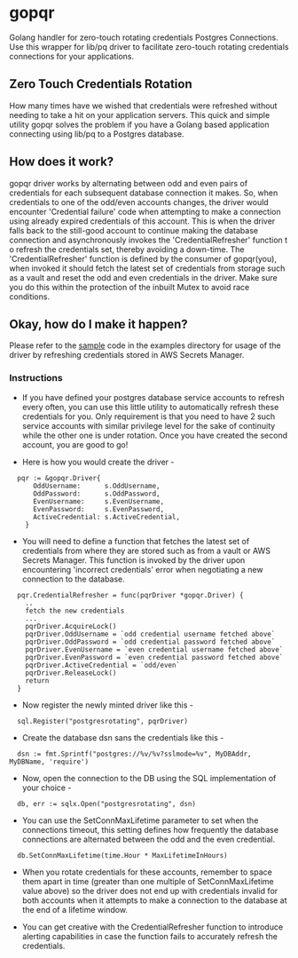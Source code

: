 # gopqr
Golang handler for zero-touch rotating credentials Postgres Connections. Use this wrapper for lib/pq driver to facilitate zero-touch rotating credentials connections for your applications. 

## Zero Touch Credentials Rotation
How many times have we wished that credentials were refreshed without needing to take a hit on your application servers. This quick and simple utility gopqr solves the problem if you have a Golang based application connecting using lib/pq to a Postgres database.

## How does it work?
gopqr driver works by alternating between odd and even pairs of credentials for each subsequent database connection it makes. So, when credentials to one of the odd/even accounts changes, the driver would encounter 'Credential failure' code when attempting to make a connection using already expired credentials of this account. This is when the driver falls back to the still-good account to continue making the database connection and asynchronously invokes the 'CredentialRefresher' function t
o refresh the credentials set, thereby avoiding a down-time. The 'CredentialRefresher' function is defined by the consumer of gopqr(you), when invoked it should fetch the latest set of credentials from storage such as a vault and reset the odd and even credentials in the driver. Make sure you do this within the protection of the inbuilt Mutex to avoid race conditions.

## Okay, how do I make it happen?
Please refer to the [sample](https://github.com/ChandraNarreddy/gopqr/blob/main/example/aws_sm_creds_pgr.go) code in the examples directory for usage of the driver by refreshing credentials stored in AWS Secrets Manager.

### Instructions
* If you have defined your postgres database service accounts to refresh every often, you can use this little utility to automatically refresh these credentials for you. Only requirement is that you need to have 2 such service accounts with similar privilege level for the sake of continuity while the other one is under rotation. Once you have created the second account, you are good to go!

* Here is how you would create the driver - 

```
  pqr := &gopqr.Driver{
      OddUsername:      s.OddUsername,
      OddPassword:      s.OddPassword,
      EvenUsername:     s.EvenUsername,
      EvenPassword:     s.EvenPassword,
      ActiveCredential: s.ActiveCredential,
    }
```

* You will need to define a function that fetches the latest set of credentials from where they are stored such as from a vault or AWS Secrets Manager. This function is invoked by the driver upon encountering 'incorrect credentials' error when negotiating a new connection to the database.
```
  pqr.CredentialRefresher = func(pqrDriver *gopqr.Driver) {
    ..
    fetch the new credentials
    ...
    pqrDriver.AcquireLock()
    pqrDriver.OddUsername = `odd credential username fetched above`
    pqrDriver.OddPassword = `odd credential password fetched above`
    pqrDriver.EvenUsername = `even credential username fetched above`
    pqrDriver.EvenPassword = `even credential password fetched above`
    pqrDriver.ActiveCredential = `odd/even`
    pqrDriver.ReleaseLock()
    return
  }
```
* Now register the newly minted driver like this - 
```
  sql.Register("postgresrotating", pqrDriver)
```  
* Create the database dsn sans the credentials like this - 
```
  dsn := fmt.Sprintf("postgres://%v/%v?sslmode=%v", MyDBAddr, MyDBName, 'require')
```
* Now, open the connection to the DB using the SQL implementation of your choice - 
```
  db, err := sqlx.Open("postgresrotating", dsn)
```
* You can use the SetConnMaxLifetime parameter to set when the connections timeout, this setting defines how frequently the database connections are alternated between the odd and the even credential.
```
  db.SetConnMaxLifetime(time.Hour * MaxLifetimeInHours)
```
* When you rotate credentials for these accounts, remember to space them apart in time (greater than one multiple of SetConnMaxLifetime value above) so the driver does not end up with credentials invalid for both accounts when it attempts to make a connection to the database at the end of a lifetime window.

* You can get creative with the CredentialRefresher function to introduce alerting capabilities in case the function fails to accurately refresh the credentials.
